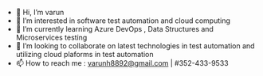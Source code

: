- 👋 Hi, I’m varun
- 👀 I’m interested in software test automation and cloud computing 
- 🌱 I’m currently learning Azure DevOps , Data Structures and Microservices testing
- 💞️ I’m looking to collaborate on latest technologies in test automation and utilizing cloud plaforms in test automation 
- 📫 How to reach me : varunh8892@gmail.com | #352-433-9533

<!---
varunh8892/varunh8892 is a ✨ special ✨ repository because its `README.md` (this file) appears on your GitHub profile.
You can click the Preview link to take a look at your changes.
--->
